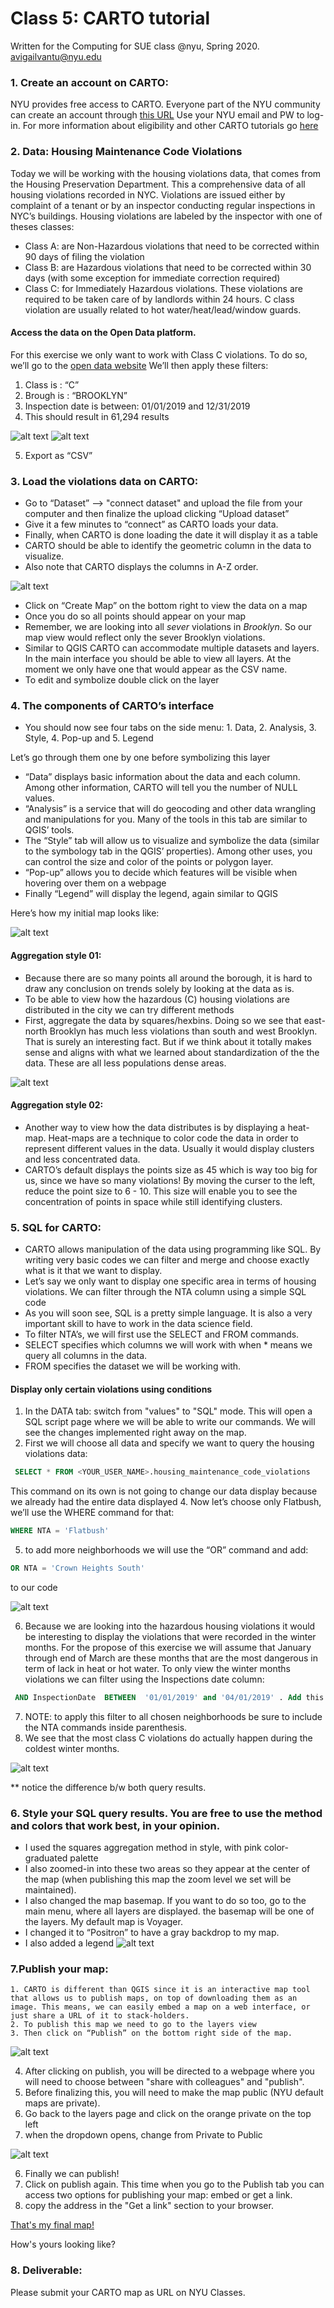 # Class 5: CARTO tutorial

Written for the Computing for SUE class @nyu, Spring 2020.
avigailvantu@nyu.edu

### 1. Create an account on CARTO:
NYU provides free access to CARTO. Everyone part of the NYU community can create an account through [this URL](https://nyu.carto.com/signup) Use your NYU email and PW to log-in. For more information about eligibility and other CARTO tutorials go [here](https://www.nyu.edu/life/information-technology/getting-started/software/carto.html)

### 2. Data: Housing Maintenance Code Violations
Today we will be working with the housing violations data, that comes from the Housing Preservation Department. This a comprehensive data of all housing violations recorded in NYC. Violations are issued either by complaint of a tenant or by an inspector conducting regular inspections in NYC’s buildings. Housing violations are labeled by the inspector with one of theses classes:
- Class A: are Non-Hazardous violations that need to be corrected within 90 days of filing the violation
- Class B: are Hazardous violations that need to be corrected within 30 days (with some exception for immediate correction required)
- Class C: for Immediately Hazardous violations. These violations are required to be taken care of by landlords within 24 hours. C class violation are usually related to hot water/heat/lead/window guards.

#### Access the data on the Open Data platform.

For this exercise we only want to work with Class C violations. To do so, we’ll go to the [open data website](https://data.cityofnewyork.us/Housing-Development/Housing-Maintenance-Code-Violations/wvxf-dwi5/data)
We’ll then apply these filters:

1. Class is : “C”
2. Brough is : “BROOKLYN”
3. Inspection date is between: 01/01/2019 and 12/31/2019
4. This should result in 61,294 results

  ![alt text](https://github.com/avigailvantu/c4sue/blob/master/tutorials/Class_5/CARTO/filter1.png)
  ![alt text](https://github.com/avigailvantu/c4sue/blob/master/tutorials/Class_5/CARTO/filter2.png)

5.  Export as “CSV”

### 3. Load the violations data on CARTO:    
- Go to “Dataset” —> "connect dataset" and upload the file from your computer and then finalize the upload clicking “Upload dataset”
- Give it a few minutes to “connect” as CARTO loads your data.
- Finally, when CARTO is done loading the date it will display it as a table
- CARTO should be able to identify the geometric column in the data to visualize.
- Also note that CARTO displays the columns in A-Z order.

![alt text](https://github.com/avigailvantu/c4sue/blob/master/tutorials/Class_5/CARTO/carto_data.png)

- Click on “Create Map” on the bottom right to view the data on a map
- Once you do so all points should appear on your map
- Remember, we are looking into all *sever* violations in *Brooklyn*. So our map view would reflect only the sever Brooklyn violations.
- Similar to QGIS CARTO can accommodate multiple datasets and layers. In the main interface you should be able to view all layers. At the moment we only have one that would appear as the CSV name.
- To edit and symbolize double click on the layer

### 4. The components of CARTO’s interface

- You should now see four tabs on the side menu: 1. Data, 2. Analysis, 3. Style, 4. Pop-up and  5. Legend

Let’s go through them one by one before symbolizing this layer
  *  “Data” displays basic information about the data and each column. Among other information, CARTO will tell you the number of NULL values.
  * “Analysis” is a service that will do geocoding and other data wrangling and manipulations for you. Many of the tools in this tab are similar to QGIS’ tools.
  * The “Style” tab will allow us to visualize and symbolize the data (similar to the symbology tab in the QGIS’ properties). Among other uses, you can control the size and color of the points or polygon layer.
  * “Pop-up” allows you to decide which features will be visible when hovering over them on a webpage
  * Finally “Legend” will display the legend, again similar to QGIS  

Here’s how my initial map looks like:

![alt text](https://github.com/avigailvantu/c4sue/blob/master/tutorials/Class_5/CARTO/initialmap.png)

#### Aggregation style 01:
  * Because there are so many points all around the borough, it is hard to draw any conclusion on trends solely by looking at the data as is.
  * To be able to view how the hazardous (C) housing violations are distributed in the city we can try different methods
  * First, aggregate the data by squares/hexbins. Doing so we see that east-north Brooklyn has much less violations than south and west Brooklyn. That is surely an interesting fact. But if we think about it totally makes sense and aligns with what we learned about standardization of the the data. These are all less populations dense areas.

![alt text](https://github.com/avigailvantu/c4sue/blob/master/tutorials/Class_5/CARTO/squares_agg.png)

#### Aggregation style 02:
  * Another way to view how the data distributes is by displaying a heat-map. Heat-maps are a technique to color code the data in order to represent different values in the data. Usually it would display clusters and less concentrated data.
  * CARTO’s default displays the points size as 45 which is way too big for us, since we have so many violations! By moving the curser to the left, reduce the point size to 6 - 10. This size will enable you to see the concentration of points in space while still identifying clusters.

### 5. SQL for CARTO:
- CARTO allows manipulation of the data using programming like SQL. By writing very basic codes we can filter and merge and choose exactly what is it that we want to display.  
- Let’s say we only want to display one specific area in terms of housing violations. We can filter through the NTA column using a simple SQL code
- As you will soon see, SQL is a pretty simple language. It is also a very important skill to have to work in the data science field.
- To filter NTA’s, we will first use the SELECT and FROM commands.
- SELECT specifies which columns we will work with when * means we query all columns in the data.
- FROM specifies the dataset we will be working with.


#### Display only certain violations using conditions
1. In the DATA tab: switch from "values" to "SQL" mode. This will open a SQL script page where we will be able to write our commands. We will see the changes implemented right away on the map.
3. First we will choose all data and specify we want to query the housing violations data:

```sql
 SELECT * FROM <YOUR_USER_NAME>.housing_maintenance_code_violations
```


This command on its own is not going to change our data display because we already had the entire 			data displayed
4. Now let’s choose only Flatbush, we’ll use the WHERE command for that:

``` sql
WHERE NTA = 'Flatbush'
```
5. to add more neighborhoods we will use the “OR” command and add:

```SQL
OR NTA = 'Crown Heights South'
```
to our code

![alt text](https://github.com/avigailvantu/c4sue/blob/master/tutorials/Class_5/CARTO/wintertime.png)

6. Because we are looking into the hazardous housing violations it would be interesting to display the violations that were recorded in the winter months. For the propose of this exercise we will assume that January through end of March are these months that are the most dangerous in term of lack in heat or hot water. To only view the winter months violations we can filter using the Inspections date column:

```SQL
 AND InspectionDate  BETWEEN  '01/01/2019' and '04/01/2019' . Add this command to your SQL script: AND InspectionDate  BETWEEN  '01/01/2019' and '04/01/2019'
 ```

7. NOTE: to apply this filter to all chosen neighborhoods be sure to include the NTA commands inside parenthesis.
8. We see that the most class C violations do actually happen during the coldest winter months.

![alt text](/wintertime.png)

** notice the difference b/w both query results.

### 6. Style your SQL query results. You are free to use the method and colors that work best, in your opinion.

  - I used the squares aggregation method in style, with pink color-graduated palette
  -  I also zoomed-in into these two areas so they appear at the center of the map (when publishing this map the zoom level we set will be maintained).
  - I also changed the map basemap. If you want to do so too, go to the main menu, where all layers are displayed. the basemap will be one of the layers. My default map is Voyager.
  - I changed it to “Positron” to have a gray backdrop to my map.
  - I also added a legend
![alt text](https://github.com/avigailvantu/c4sue/blob/master/tutorials/Class_5/CARTO/mapfinal.png)

### 7.Publish your map:
    1. CARTO is different than QGIS since it is an interactive map tool that allows us to publish maps, on top of downloading them as an image. This means, we can easily embed a map on a web interface, or just share a URL of it to stack-holders.
    2. To publish this map we need to go to the layers view
    3. Then click on “Publish” on the bottom right side of the map.

![alt text](https://github.com/avigailvantu/c4sue/blob/master/tutorials/Class_5/CARTO/publish.png)

  4. After clicking on publish, you will be directed to a webpage where you will need to choose between "share with colleagues" and "publish".
  5. Before finalizing this, you will need to make the map public (NYU default maps are private).
  6. Go back to the layers page and click on the orange private on the top left
  7. when the dropdown opens, change from Private to Public

  ![alt text](https://github.com/avigailvantu/c4sue/blob/master/tutorials/Class_5/CARTO/private_public.png)

  6. Finally we can publish!
  7. Click on publish again. This time when you go to the Publish tab you can access two options for publishing your map: embed or get a link.
  8. copy the address in the "Get a link" section to your browser.



[That's my final map!]( https://nyu.carto.com/u/avigailvantu/builder/b9a5d8cf-70c3-40bd-8fff-a6974964c089/embed?state=%7B%22map%22%3A%7B%22ne%22%3A%5B40.591665655665636%2C-74.07051086425783%5D%2C%22sw%22%3A%5B40.69235321394895%2C-73.83567810058595%5D%2C%22center%22%3A%5B40.642028420083335%2C-73.95309448242189%5D%2C%22zoom%22%3A13%7D%7D)

How's yours looking like?

### 8. Deliverable:
Please submit your CARTO map as URL on NYU Classes.
